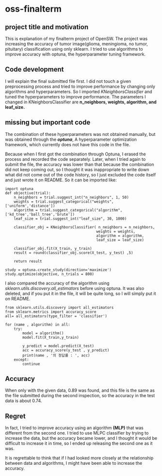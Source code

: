 # oss-finalterm
## project title and motivation
This is explanation of my finalterm project of OpenSW. The project was increasing the accuracy of tumor image(glioma, meningioma, no tumor, pituitary) classification using only sklearn. I tried to use algorithms to improve accuracy with optuna, the hyperparameter tuning framework.
## Code development
I will explain the final submitted file first. I did not touch a given preprocessing process and tried to improve performance by changing only algorithms and hyperparameters. So I imported _KNeighborsClassifier_ and tuned the hyperparameters to improve performance. The parameters I changed in KNeighborsClassifier are **n_neighbors, weights, algorithm, and leaf_size.**
## missing but important code
The combination of these hyperparameters was not obtained manually, but was obtained through the __*optuna*__, A hyperparameter optimization framework, which currently does not have this code in the file.

Because when I first got the combination through Optuna, I erased the process and recorded the code separately. Later, when I tried again to submit the file, the accuracy was lower than that because the combination did not keep coming out, so I thought it was inappropriate to write down what did not come out of the code history, so I just excluded the code itself and just wrote it on README. So it can be imported like:

    import optuna
    def objective(trial):
        n_neighbors = trial.suggest_int("n_neighbors", 1, 50)
        weights = trial.suggest_categorical("weights",['uniform','distance'])
        algorithm = trial.suggest_categorical("algorithm",['kd_tree','ball_tree','brute'])
        leaf_size = trial.suggest_int("leaf_size", 30, 1000)     
        
        classifier_obj = KNeighborsClassifier( n_neighbors = n_neighbors,
                                              weights = weights,
                                              algorithm = algorithm,
                                              leaf_size = leaf_size) 
    
        classifier_obj.fit(X_train, y_train)
        result = round(classifier_obj.score(X_test, y_test) ,5)
    
        return result

    study = optuna.create_study(direction='maximize')
    study.optimize(objective, n_trials = 800)
I also compared the accuracy of the algorithm using *sklearn.utils.discovery.all_estimators* before using optuna. It was also deleted, and if you put it in the file, it will be quite long, so I will simply put it on README.

    from sklearn.utils.discovery import all_estimators
    from sklearn.metrics import accuracy_score
    all= all_estimators(type_filter = 'classifier')
  
    for (name , algorithm) in all:
        try:
            model = algorithm()
            model.fit(X_train,y_train)
      
            y_predict = model.predict(X_test)
            acc = accuracy_score(y_test , y_predict)
            print(name , '의 정답률 : ', acc)
        except:
            continue
## Accuracy
When only with the given data, 0.89 was found, and this file is the same as the file submitted during the second inspection, so the accuracy in the test data is about 0.74.

## Regret
In fact, I tried to improve accuracy using an algorithm **(MLP)** that was different from the second one. I tried to use MLPC classifier by trying to increase the data, but the accuracy became lower, and I thought it would be difficult to increase it in time, so I ended up releasing the second one as it was.

It is regrettable to think that if I had looked more closely at the relationship between data and algorithms, I might have been able to increase the accuracy.
